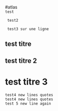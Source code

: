 #atlas  
``` test ```

```
 test2
```

`` 
   test3 sur une ligne
``

test titre
-

test titre 2
-

test titre 3
=

``` 
test4 new lines quotes
test4 new lines quotes
test 5 new line again
```
